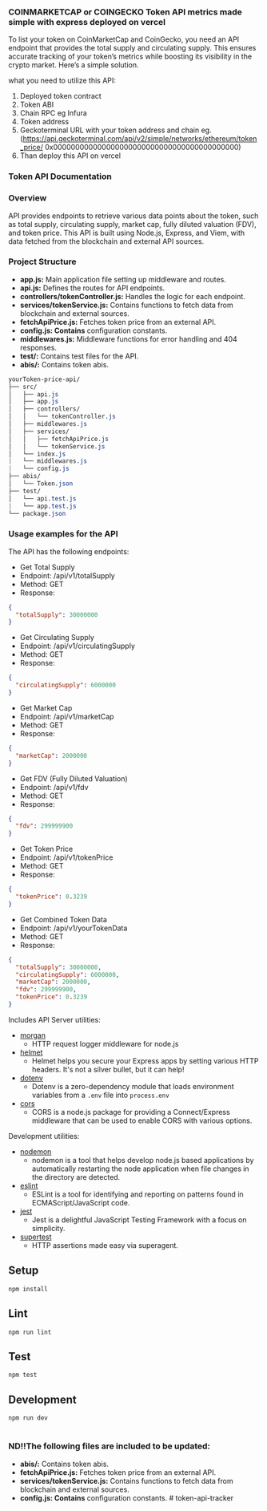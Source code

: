 ### COINMARKETCAP or COINGECKO Token API metrics made simple with express deployed on vercel

To list your token on CoinMarketCap and CoinGecko, you need an API endpoint that provides the total supply and circulating supply. This ensures accurate tracking of your token’s metrics while boosting its visibility in the crypto market. Here’s a simple solution.

what you need to utilize this API:

1. Deployed token contract
2. Token ABI
3. Chain RPC eg Infura
4. Token address
5. Geckoterminal URL with your token address and chain eg. (https://api.geckoterminal.com/api/v2/simple/networks/ethereum/token_price/ 0x000000000000000000000000000000000000000000)
6. Than deploy this API on vercel

### Token API Documentation

### Overview

API provides endpoints to retrieve various data points about the token, such as total supply, circulating supply, market cap, fully diluted valuation (FDV), and token price. This API is built using Node.js, Express, and Viem, with data fetched from the blockchain and external API sources.

### Project Structure

- **app.js:** Main application file setting up middleware and routes.
- **api.js:** Defines the routes for API endpoints.
- **controllers/tokenController.js:** Handles the logic for each endpoint.
- **services/tokenService.js:** Contains functions to fetch data from blockchain and external sources.
- **fetchApiPrice.js:** Fetches token price from an external API.
- **config.js: Contains** configuration constants.
- **middlewares.js:** Middleware functions for error handling and 404 responses.
- **test/:** Contains test files for the API.
- **abis/:** Contains token abis.

```css
yourToken-price-api/
├── src/
│   ├── api.js
│   ├── app.js
│   ├── controllers/
│   │   └── tokenController.js
│   ├── middlewares.js
│   ├── services/
│   │   ├── fetchApiPrice.js
│   │   └── tokenService.js
│   └── index.js
|   └── middlewares.js
|   └── config.js
├── abis/
│   └── Token.json
├── test/
│   └── api.test.js
|   └── app.test.js
└── package.json
```

### Usage examples for the API

The API has the following endpoints:

- Get Total Supply
- Endpoint: /api/v1/totalSupply
- Method: GET
- Response:

```json
{
  "totalSupply": 30000000
}
```

- Get Circulating Supply
- Endpoint: /api/v1/circulatingSupply
- Method: GET
- Response:

```json
{
  "circulatingSupply": 6000000
}
```

- Get Market Cap
- Endpoint: /api/v1/marketCap
- Method: GET
- Response:

```json
{
  "marketCap": 2000000
}
```

- Get FDV (Fully Diluted Valuation)
- Endpoint: /api/v1/fdv
- Method: GET
- Response:

```json
{
  "fdv": 299999900
}
```

- Get Token Price
- Endpoint: /api/v1/tokenPrice
- Method: GET
- Response:

```json
{
  "tokenPrice": 0.3239
}
```

- Get Combined Token Data
- Endpoint: /api/v1/yourTokenData
- Method: GET
- Response:

```json
{
  "totalSupply": 30000000,
  "circulatingSupply": 6000000,
  "marketCap": 2000000,
  "fdv": 299999900,
  "tokenPrice": 0.3239
}
```

Includes API Server utilities:

- [morgan](https://www.npmjs.com/package/morgan)
  - HTTP request logger middleware for node.js
- [helmet](https://www.npmjs.com/package/helmet)
  - Helmet helps you secure your Express apps by setting various HTTP headers. It's not a silver bullet, but it can help!
- [dotenv](https://www.npmjs.com/package/dotenv)
  - Dotenv is a zero-dependency module that loads environment variables from a `.env` file into `process.env`
- [cors](https://www.npmjs.com/package/cors)
  - CORS is a node.js package for providing a Connect/Express middleware that can be used to enable CORS with various options.

Development utilities:

- [nodemon](https://www.npmjs.com/package/nodemon)
  - nodemon is a tool that helps develop node.js based applications by automatically restarting the node application when file changes in the directory are detected.
- [eslint](https://www.npmjs.com/package/eslint)
  - ESLint is a tool for identifying and reporting on patterns found in ECMAScript/JavaScript code.
- [jest](https://www.npmjs.com/package/jest)
  - Jest is a delightful JavaScript Testing Framework with a focus on simplicity.
- [supertest](https://www.npmjs.com/package/supertest)
  - HTTP assertions made easy via superagent.

## Setup

```
npm install
```

## Lint

```
npm run lint
```

## Test

```
npm test
```

## Development

```
npm run dev
```

#

### ND‼️The following files are included to be updated:

- **abis/:** Contains token abis.
- **fetchApiPrice.js:** Fetches token price from an external API.
- **services/tokenService.js:** Contains functions to fetch data from blockchain and external sources.
- **config.js: Contains** configuration constants.
#   t o k e n - a p i - t r a c k e r  
 